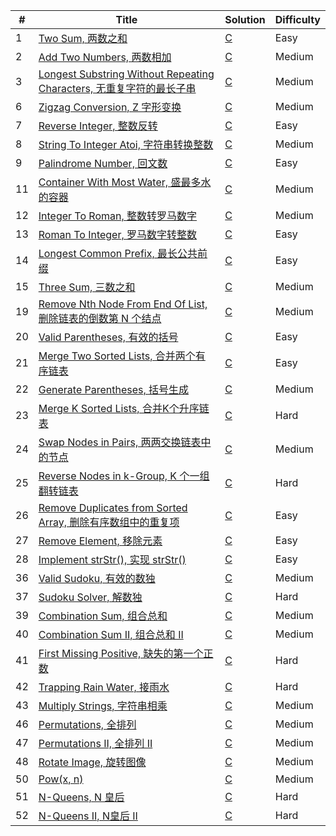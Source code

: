 | # | Title | Solution | Difficulty |
|---| ----- | -------- | ---------- |
|1|[Two Sum, 两数之和](https://leetcode-cn.com/problems/two-sum) | [C](https://github.com/LiuYuguang/LeetCode-C/blob/main/algorithms/twoSum/main.c) | Easy |
|2|[Add Two Numbers, 两数相加](https://leetcode-cn.com/problems/add-two-numbers) | [C](https://github.com/LiuYuguang/LeetCode-C/blob/main/algorithms/addTwoNumbers/main.c) | Medium |
|3|[Longest Substring Without Repeating Characters, 无重复字符的最长子串](https://leetcode-cn.com/problems/longest-substring-without-repeating-characters) | [C](https://github.com/LiuYuguang/LeetCode-C/blob/main/algorithms/longestSubstringWithoutRepeatingCharacters/main.c) | Medium |
|6|[Zigzag Conversion, Z 字形变换](https://leetcode-cn.com/problems/zigzag-conversion) | [C](https://github.com/LiuYuguang/LeetCode-C/blob/main/algorithms/zigzagConversion/main.c) | Medium |
|7|[Reverse Integer, 整数反转](https://leetcode-cn.com/problems/reverse-integer) | [C](https://github.com/LiuYuguang/LeetCode-C/blob/main/algorithms/reverseInteger/main.c) | Easy |
|8|[String To Integer Atoi, 字符串转换整数](https://leetcode-cn.com/problems/string-to-integer-atoi) | [C](https://github.com/LiuYuguang/LeetCode-C/blob/main/algorithms/stringToIntegerAtoi/main.c) | Medium |
|9|[Palindrome Number, 回文数](https://leetcode-cn.com/problems/palindrome-number) | [C](https://github.com/LiuYuguang/LeetCode-C/blob/main/algorithms/palindromeNumber/main.c) | Easy |
|11|[Container With Most Water, 盛最多水的容器](https://leetcode-cn.com/problems/container-with-most-water) | [C](https://github.com/LiuYuguang/LeetCode-C/blob/main/algorithms/containerWithMostWater/main.c) | Medium |
|12|[Integer To Roman, 整数转罗马数字](https://leetcode-cn.com/problems/integer-to-roman) | [C](https://github.com/LiuYuguang/LeetCode-C/blob/main/algorithms/integerToRoman/main.c) | Medium |
|13|[Roman To Integer, 罗马数字转整数](https://leetcode-cn.com/problems/roman-to-integer) | [C](https://github.com/LiuYuguang/LeetCode-C/blob/main/algorithms/romanToInteger/main.c) | Easy |
|14|[Longest Common Prefix, 最长公共前缀](https://leetcode-cn.com/problems/longest-common-prefix) | [C](https://github.com/LiuYuguang/LeetCode-C/blob/main/algorithms/longestCommonPrefix/main.c) | Easy |
|15|[Three Sum, 三数之和](https://leetcode-cn.com/problems/3sum) | [C](https://github.com/LiuYuguang/LeetCode-C/blob/main/algorithms/threeSum/main.c) | Medium |
|19|[Remove Nth Node From End Of List, 删除链表的倒数第 N 个结点](https://leetcode-cn.com/problems/remove-nth-node-from-end-of-list) | [C](https://github.com/LiuYuguang/LeetCode-C/blob/main/algorithms/removeNthNodeFromEndOfList/main.c) | Medium |
|20|[Valid Parentheses, 有效的括号](https://leetcode-cn.com/problems/valid-parentheses) | [C](https://github.com/LiuYuguang/LeetCode-C/blob/main/algorithms/validParentheses/main.c) | Easy |
|21|[Merge Two Sorted Lists, 合并两个有序链表](https://leetcode-cn.com/problems/merge-two-sorted-lists) | [C](https://github.com/LiuYuguang/LeetCode-C/blob/main/algorithms/mergeTwoSortedLists/main.c) | Easy |
|22|[Generate Parentheses, 括号生成](https://leetcode-cn.com/problems/generate-parentheses) | [C](https://github.com/LiuYuguang/LeetCode-C/blob/main/algorithms/generateParentheses/main.c) | Medium |
|23|[Merge K Sorted Lists, 合并K个升序链表](https://leetcode-cn.com/problems/merge-k-sorted-lists) | [C](https://github.com/LiuYuguang/LeetCode-C/blob/main/algorithms/mergeKSortedLists/main.c) | Hard |
|24|[Swap Nodes in Pairs, 两两交换链表中的节点](https://leetcode-cn.com/problems/swap-nodes-in-pairs) | [C](https://github.com/LiuYuguang/LeetCode-C/blob/main/algorithms/swapNodesInPairs/main.c) | Medium |
|25|[Reverse Nodes in k-Group, K 个一组翻转链表](https://leetcode-cn.com/problems/reverse-nodes-in-k-group) | [C](https://github.com/LiuYuguang/LeetCode-C/blob/main/algorithms/reverseNodesInKGroup/main.c) | Hard |
|26|[Remove Duplicates from Sorted Array, 删除有序数组中的重复项](https://leetcode-cn.com/problems/remove-duplicates-from-sorted-array) | [C](https://github.com/LiuYuguang/LeetCode-C/blob/main/algorithms/removeDuplicatesFromSortedArray/main.c) | Easy |
|27|[Remove Element, 移除元素](https://leetcode-cn.com/problems/remove-element) | [C](https://github.com/LiuYuguang/LeetCode-C/blob/main/algorithms/removeElement/main.c) | Easy |
|28|[Implement strStr(), 实现 strStr()](https://leetcode-cn.com/problems/implement-strstr) | [C](https://github.com/LiuYuguang/LeetCode-C/blob/main/algorithms/implementStrstr/main.c) | Easy |
|36|[Valid Sudoku, 有效的数独](https://leetcode-cn.com/problems/valid-sudoku) | [C](https://github.com/LiuYuguang/LeetCode-C/blob/main/algorithms/validSudoku/main.c) | Medium |
|37|[Sudoku Solver, 解数独](https://leetcode-cn.com/problems/sudoku-solver) | [C](https://github.com/LiuYuguang/LeetCode-C/blob/main/algorithms/sudokuSolver/main.c) | Hard |
|39|[Combination Sum, 组合总和](https://leetcode-cn.com/problems/combination-sum) | [C](https://github.com/LiuYuguang/LeetCode-C/blob/main/algorithms/combinationSum/main.c) | Medium |
|40|[Combination Sum II, 组合总和 II](https://leetcode-cn.com/problems/combination-sum-ii) | [C](https://github.com/LiuYuguang/LeetCode-C/blob/main/algorithms/combinationSumII/main.c) | Medium |
|41|[First Missing Positive, 缺失的第一个正数](https://leetcode-cn.com/problems/first-missing-positive) | [C](https://github.com/LiuYuguang/LeetCode-C/blob/main/algorithms/firstMissingPositive/main.c) | Hard |
|42|[Trapping Rain Water, 接雨水](https://leetcode-cn.com/problems/trapping-rain-water) | [C](https://github.com/LiuYuguang/LeetCode-C/blob/main/algorithms/trappingRainWater/main.c) | Hard |
|43|[Multiply Strings, 字符串相乘](https://leetcode-cn.com/problems/multiply-strings) | [C](https://github.com/LiuYuguang/LeetCode-C/blob/main/algorithms/multiplyStrings/main.c) | Medium |
|46|[Permutations, 全排列](https://leetcode-cn.com/problems/permutations) | [C](https://github.com/LiuYuguang/LeetCode-C/blob/main/algorithms/permutations/main.c) | Medium |
|47|[Permutations II, 全排列 II](https://leetcode-cn.com/problems/permutations-ii) | [C](https://github.com/LiuYuguang/LeetCode-C/blob/main/algorithms/permutationsII/main.c) | Medium |
|48|[Rotate Image, 旋转图像](https://leetcode-cn.com/problems/rotate-image) | [C](https://github.com/LiuYuguang/LeetCode-C/blob/main/algorithms/rotateImage/main.c) | Medium |
|50|[Pow(x, n)](https://leetcode-cn.com/problems/powx-n) | [C](https://github.com/LiuYuguang/LeetCode-C/blob/main/algorithms/powxn/main.c) | Medium |
|51|[N-Queens, N 皇后](https://leetcode-cn.com/problems/n-queens) | [C](https://github.com/LiuYuguang/LeetCode-C/blob/main/algorithms/nQueens/main.c) | Hard |
|52|[N-Queens II, N皇后 II](https://leetcode-cn.com/problems/n-queens-ii) | [C](https://github.com/LiuYuguang/LeetCode-C/blob/main/algorithms/nQueensII/main.c) | Hard |